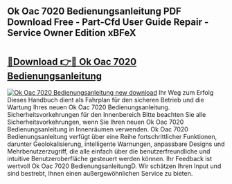 ## Ok Oac 7020 Bedienungsanleitung PDF Download Free - Part-Cfd User Guide Repair - Service Owner Edition xBFeX

# <h2><a href="http://df2cv7w.blite.top/?on=Ok+Oac+7020+Bedienungsanleitung">🔗Download 👉🔴 Ok Oac 7020 Bedienungsanleitung</a></h2>

[![Ok Oac 7020 Bedienungsanleitung new download](https://i.imgur.com/lujVjoI.png)](http://df2cv7w.blite.top/?on=Ok+Oac+7020+Bedienungsanleitung)
Ihr Weg zum Erfolg Dieses Handbuch dient als Fahrplan für den sicheren Betrieb und die Wartung Ihres neuen Ok Oac 7020 Bedienungsanleitung. Sicherheitsvorkehrungen für den Innenbereich Bitte beachten Sie alle Sicherheitsvorkehrungen, wenn Sie Ihren neuen Ok Oac 7020 Bedienungsanleitung in Innenräumen verwenden. Ok Oac 7020 Bedienungsanleitung verfügt über eine Reihe fortschrittlicher Funktionen, darunter Geolokalisierung, intelligente Warnungen, anpassbare Designs und Mehrbenutzerzugriff, die alle einfach über die benutzerfreundliche und intuitive Benutzeroberfläche gesteuert werden können. Ihr Feedback ist wertvoll Ok Oac 7020 BedienungsanleitungD. Wir schätzen Ihren Input und sind bestrebt, Ihnen einen außergewöhnlichen Service zu bieten.
